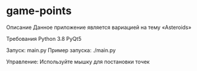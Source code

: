 # game-points

Описание
Данное приложение является вариацией на тему «Asteroids» 


Требования
Python 3.8
PyQt5

Запуск:
main.py
Пример запуска: ./main.py

Управление:
Используйте мышку для постановки точек
